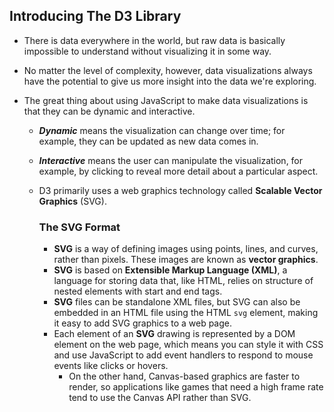 ## Introducing The D3 Library
- There is data everywhere in the world, but raw data is basically impossible to understand without visualizing it in some way.
- No matter the level of complexity, however, data visualizations always have the potential to give us more insight into the 
data we're exploring.

- The great thing about using JavaScript to make data visualizations is that they can be dynamic and interactive.
  - ***Dynamic*** means the visualization can change over time; for example, they can be updated as new data comes in.
  - ***Interactive*** means the user can manipulate the visualization, for example, by clicking to reveal more detail about
  a particular aspect.
  - D3 primarily uses a web graphics technology called **Scalable Vector Graphics** (SVG).


    ### The SVG Format
    - **SVG** is a way of defining images using points, lines, and curves, rather than pixels. These images are known as **vector graphics**.
    - **SVG** is based on **Extensible Markup Language (XML)**, a language for storing data that, like HTML, relies on structure of nested
    elements with start and end tags.
    - **SVG** files can be standalone XML files, but SVG can also be embedded in an HTML file using the HTML `svg` element, making it 
    easy to add SVG graphics to a web page.
    - Each element of an **SVG** drawing is represented by a DOM element on the web page, which means you can style it with CSS and use
    JavaScript to add event handlers to respond to mouse events like clicks or hovers.
        - On the other hand, Canvas-based graphics are faster to render, so applications like games that need a high frame rate tend to use 
        the Canvas API rather than SVG.
    